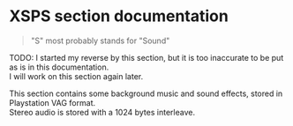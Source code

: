 # XSPS section documentation
> "S" most probably stands for "Sound"

TODO: I started my reverse by this section, but it is too inaccurate to be put as is in this documentation.  
I will work on this section again later.

This section contains some background music and sound effects, stored in Playstation VAG format.  
Stereo audio is stored with a 1024 bytes interleave.